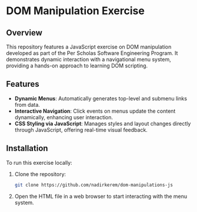 # DOM Manipulation Exercise

## Overview

This repository features a JavaScript exercise on DOM manipulation developed as part of the Per Scholas Software Engineering Program. It demonstrates dynamic interaction with a navigational menu system, providing a hands-on approach to learning DOM scripting.

## Features

- **Dynamic Menus**: Automatically generates top-level and submenu links from data.
- **Interactive Navigation**: Click events on menus update the content dynamically, enhancing user interaction.
- **CSS Styling via JavaScript**: Manages styles and layout changes directly through JavaScript, offering real-time visual feedback.

## Installation

To run this exercise locally:

1. Clone the repository:
   ```bash
   git clone https://github.com/nadirkerem/dom-manipulations-js
   ```
2. Open the HTML file in a web browser to start interacting with the menu system.
